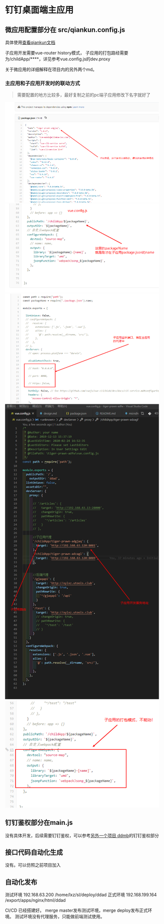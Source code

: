 # 钉钉桌面端主应用

## 微应用配置部分在 src/qiankun.config.js
具体使用[查看qiankun文档](https://github.com/umijs/qiankun)

子应用开发需要vue-router history模式，
子应用的打包路经需要为/childApp/****，详见参考vue.config.js的dev.proxy

关于微应用的详细解释在项目内的另外两个md。

### 主应用和子应用开发时的联动方式

> 需要配置的地方比较多，最好复制之前的pc端子应用修改下名字就好了

![](./childpackage.png)
![](./childvueconfig.png)
![](./childproxy.png)
![](./main1.png)
![](./childcomple.png)



## 钉钉鉴权部分在main.js
没有具体开发，后续需要钉钉鉴权，可以参考[另外一个项目 ddmb](http://gitlab.bearhunting.cn/frontend/ddmb.git)的钉钉鉴权部分

## 接口代码自动化生成

没有。可以仿照之前项目加入


## 自动化发布

测试环境 192.168.63.200 /home/lxz/sl/deploy/ddad
正式环境 192.168.199.164 /export/apps/nginx/html/ddad

CI/CD 已经搭建好。
merge master发布测试环境，merge deploy发布正式环境。
测试环境没有代理服务，只能做前端测试使用。